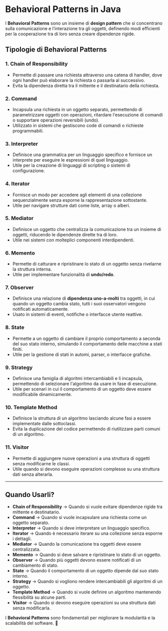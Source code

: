 # Behavioral Patterns in Java

I **Behavioral Patterns** sono un insieme di **design pattern** che si concentrano sulla comunicazione e l’interazione tra gli oggetti, definendo modi efficienti per la cooperazione tra di loro senza creare dipendenze rigide.

## **Tipologie di Behavioral Patterns**

### **1. Chain of Responsibility**
- Permette di passare una richiesta attraverso una catena di handler, dove ogni handler può elaborare la richiesta o passarla al successivo.
- Evita la dipendenza diretta tra il mittente e il destinatario della richiesta.

### **2. Command**
- Incapsula una richiesta in un oggetto separato, permettendo di parametrizzare oggetti con operazioni, ritardare l'esecuzione di comandi o supportare operazioni reversibili (undo).
- Utilizzato in sistemi che gestiscono code di comandi o richieste programmabili.

### **3. Interpreter**
- Definisce una grammatica per un linguaggio specifico e fornisce un interprete per eseguire le espressioni di quel linguaggio.
- Utile per la creazione di linguaggi di scripting o sistemi di configurazione.

### **4. Iterator**
- Fornisce un modo per accedere agli elementi di una collezione sequenzialmente senza esporne la rappresentazione sottostante.
- Utile per navigare strutture dati come liste, array o alberi.

### **5. Mediator**
- Definisce un oggetto che centralizza la comunicazione tra un insieme di oggetti, riducendo le dipendenze dirette tra di loro.
- Utile nei sistemi con molteplici componenti interdipendenti.

### **6. Memento**
- Permette di catturare e ripristinare lo stato di un oggetto senza rivelarne la struttura interna.
- Utile per implementare funzionalità di **undo/redo**.

### **7. Observer**
- Definisce una relazione di **dipendenza uno-a-molti** tra oggetti, in cui quando un oggetto cambia stato, tutti i suoi osservatori vengono notificati automaticamente.
- Usato in sistemi di eventi, notifiche o interfacce utente reattive.

### **8. State**
- Permette a un oggetto di cambiare il proprio comportamento a seconda del suo stato interno, simulando il comportamento delle macchine a stati finiti.
- Utile per la gestione di stati in automi, parser, o interfacce grafiche.

### **9. Strategy**
- Definisce una famiglia di algoritmi intercambiabili e li incapsula, permettendo di selezionare l'algoritmo da usare in fase di esecuzione.
- Utile per scenari in cui il comportamento di un oggetto deve essere modificabile dinamicamente.

### **10. Template Method**
- Definisce la struttura di un algoritmo lasciando alcune fasi a essere implementate dalle sottoclassi.
- Evita la duplicazione del codice permettendo di riutilizzare parti comuni di un algoritmo.

### **11. Visitor**
- Permette di aggiungere nuove operazioni a una struttura di oggetti senza modificarne le classi.
- Utile quando si devono eseguire operazioni complesse su una struttura dati senza alterarla.

---

## **Quando Usarli?**
- **Chain of Responsibility** → Quando si vuole evitare dipendenze rigide tra mittente e destinatario.
- **Command** → Quando si vuole incapsulare una richiesta come un oggetto separato.
- **Interpreter** → Quando si deve interpretare un linguaggio specifico.
- **Iterator** → Quando è necessario iterare su una collezione senza esporne i dettagli.
- **Mediator** → Quando la comunicazione tra oggetti deve essere centralizzata.
- **Memento** → Quando si deve salvare e ripristinare lo stato di un oggetto.
- **Observer** → Quando più oggetti devono essere notificati di un cambiamento di stato.
- **State** → Quando il comportamento di un oggetto dipende dal suo stato interno.
- **Strategy** → Quando si vogliono rendere intercambiabili gli algoritmi di un oggetto.
- **Template Method** → Quando si vuole definire un algoritmo mantenendo flessibilità su alcune parti.
- **Visitor** → Quando si devono eseguire operazioni su una struttura dati senza modificarla.

I **Behavioral Patterns** sono fondamentali per migliorare la modularità e la scalabilità del software. 🚀
